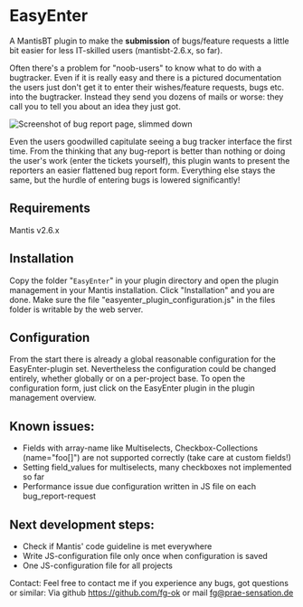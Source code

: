 # EasyEnter #

A MantisBT plugin to make the **submission** of bugs/feature requests a little bit
easier for less IT-skilled users (mantisbt-2.6.x, so far).

Often there's a problem for "noob-users" to know what to do with a bugtracker.
Even if it is really easy and there is a pictured documentation the users just
don't get it to enter their wishes/feature requests, bugs etc. into the
bugtracker. Instead they send you dozens of mails or worse: they call you to
tell you about an idea they just got.

![Screenshot of bug report page, slimmed down](https://github.com/fg-ok/EasyEnter/blob/mantis2beta/files/easy_enter_bug_report_form.png)

Even the users goodwilled capitulate seeing a bug tracker interface the first
time. From the thinking that any bug-report is better than nothing or doing
the user's work (enter the tickets yourself), this plugin wants to present the
reporters an easier flattened bug report form. Everything else stays the same,
but the hurdle of entering bugs is lowered significantly!


## Requirements ##
Mantis v2.6.x

## Installation ##
Copy the folder "`EasyEnter`" in your plugin directory and open the plugin
management in your Mantis installation. Click "Installation" and you are done.
Make sure the file "easyenter_plugin_configuration.js" in the files folder is
writable by the web server.

## Configuration ##
From the start there is already a global reasonable configuration for the
EasyEnter-plugin set. Nevertheless the configuration could be changed entirely,
whether globally or on a per-project base.
To open the configuration form, just click on the EasyEnter plugin in the plugin
management overview.



## Known issues: ##
 * Fields with array-name like Multiselects, Checkbox-Collections (name="foo[]")
   are not supported correctly (take care at custom fields!)
 * Setting field_values for multiselects, many checkboxes not implemented so far
 * Performance issue due configuration written in JS file on each bug_report-request 


## Next development steps: ##
 * Check if Mantis' code guideline is met everywhere
 * Write JS-configuration file only once when configuration is saved
 * One JS-configuration file for all projects



Contact:
Feel free to contact me if you experience any bugs, got questions or similar:
Via github https://github.com/fg-ok or mail fg@prae-sensation.de 
